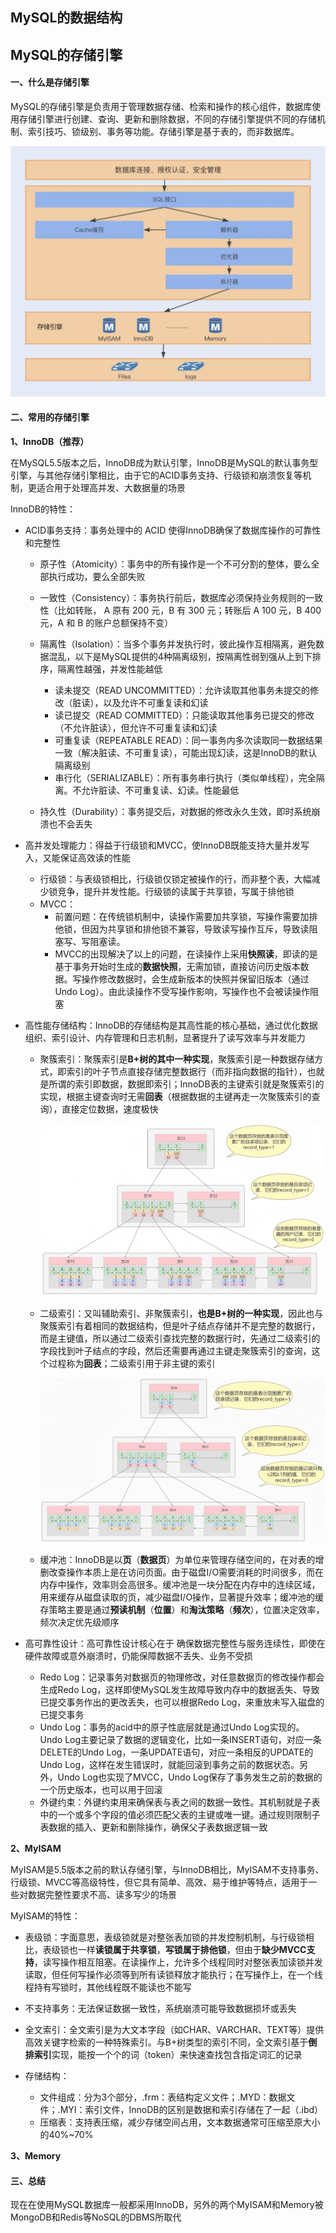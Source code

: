 ## MySQL的数据结构





## MySQL的存储引擎

#### 一、什么是存储引擎

MySQL的存储引擎是负责用于管理数据存储、检索和操作的核心组件，数据库使用存储引擎进行创建、查询、更新和删除数据，不同的存储引擎提供不同的存储机制、索引技巧、锁级别、事务等功能。存储引擎是基于表的，而非数据库。

![ms](/img/mysql_structure.jpg)



#### 二、常用的存储引擎

**1、InnoDB（推荐）**

在MySQL5.5版本之后，InnoDB成为默认引擎，InnoDB是MySQL的默认事务型引擎，与其他存储引擎相比，由于它的ACID事务支持、行级锁和崩溃恢复等机制，更适合用于处理高并发、大数据量的场景



InnoDB的特性：

- ACID事务支持：事务处理中的 ACID 使得InnoDB确保了数据库操作的可靠性和完整性

  - 原子性（Atomicity）：事务中的所有操作是一个不可分割的整体，要么全部执行成功，要么全部失败
  - 一致性（Consistency）：事务执行前后，数据库必须保持业务规则的一致性（比如转账， A 原有 200 元，B 有 300 元；转账后 A 100 元，B 400 元，A 和 B 的账户总额保持不变）

  - 隔离性（Isolation）：当多个事务并发执行时，彼此操作互相隔离，避免数据混乱，以下是MySQL提供的4种隔离级别，按隔离性弱到强从上到下排序，隔离性越强，并发性能越低
    - 读未提交（READ UNCOMMITTED）：允许读取其他事务未提交的修改（脏读），以及允许不可重复读和幻读
    - 读已提交（READ COMMITTED）：只能读取其他事务已提交的修改（不允许脏读），但允许不可重复读和幻读
    - 可重复读（REPEATABLE READ）：同一事务内多次读取同一数据结果一致（解决脏读、不可重复读），可能出现幻读，这是InnoDB的默认隔离级别
    - 串行化（SERIALIZABLE）：所有事务串行执行（类似单线程），完全隔离。不允许脏读、不可重复读、幻读。性能最低
  - 持久性（Durability）：事务提交后，对数据的修改永久生效，即时系统崩溃也不会丢失

  

- 高并发处理能力：得益于行级锁和MVCC，使InnoDB既能支持大量并发写入，又能保证高效读的性能
  - 行级锁：与表级锁相比，行级锁仅锁定被操作的行，而非整个表，大幅减少锁竞争，提升并发性能。行级锁的读属于共享锁，写属于排他锁
  - MVCC：
    - 前置问题：在传统锁机制中，读操作需要加共享锁，写操作需要加排他锁，但因为共享锁和排他锁不兼容，导致读写操作互斥，导致读阻塞写、写阻塞读。
    - MVCC的出现解决了以上的问题，在读操作上采用**快照读**，即读的是基于事务开始时生成的**数据快照**，无需加锁，直接访问历史版本数据。写操作修改数据时，会生成新版本的快照并保留旧版本（通过Undo Log）。由此读操作不受写操作影响，写操作也不会被读操作阻塞



- 高性能存储结构：InnoDB的存储结构是其高性能的核心基础，通过优化数据组织、索引设计、内存管理和日志机制，显著提升了读写效率与并发能力

  - 聚簇索引：聚簇索引是**B+树的其中一种实现**，聚簇索引是一种数据存储方式，即索引的叶子节点直接存储完整数据行（而非指向数据的指针），也就是所谓的索引即数据，数据即索引；InnoDB表的主键索引就是聚簇索引的实现，根据主键查询时无需**回表**（根据数据的主键再走一次聚簇索引的查询），直接定位数据，速度极快

    ![ci](/img/ClusteredIndex.jpg)

  - 二级索引：又叫辅助索引、非聚簇索引，**也是B+树的一种实现**，因此也与聚簇索引有着相同的数据结构，但是叶子结点存储并不是完整的数据行，而是主键值，所以通过二级索引查找完整的数据行时，先通过二级索引的字段找到叶子结点的字段，然后还需要再通过主键走聚簇索引的查询，这个过程称为**回表**；二级索引用于非主键的索引

    ![si](/img/SecondaryIndex.jpg)

    

  - 缓冲池：InnoDB是以**页**（**数据页**）为单位来管理存储空间的，在对表的增删改查操作本质上是在访问页面。由于磁盘I/O需要消耗的时间很多，而在内存中操作，效率则会高很多。缓冲池是一块分配在内存中的连续区域，用来缓存从磁盘读取的页，减少磁盘I/O操作，显著提升效率；缓冲池的缓存策略主要是通过**预读机制**（**位置**）和**淘汰策略**（**频次**），位置决定效率，频次决定优先级顺序



- 高可靠性设计：高可靠性设计核心在于 确保数据完整性与服务连续性，即使在硬件故障或意外崩溃时，仍能保障数据不丢失、业务不受损
  - Redo Log：记录事务对数据页的物理修改，对任意数据页的修改操作都会生成Redo Log，这样即使MySQL发生故障导致内存中的数据丢失、导致已提交事务作出的更改丢失，也可以根据Redo Log，来重放未写入磁盘的已提交事务
  - Undo Log：事务的acid中的原子性底层就是通过Undo Log实现的。Undo Log主要记录了数据的逻辑变化，比如一条INSERT语句，对应一条DELETE的Undo Log，一条UPDATE语句，对应一条相反的UPDATE的Undo Log，这样在发生错误时，就能回滚到事务之前的数据状态。另外，Undo Log也实现了MVCC，Undo Log保存了事务发生之前的数据的一个历史版本，也可以用于回滚
  - 外键约束：外键约束用来确保表与表之间的数据一致性。其机制就是子表中的一个或多个字段的值必须匹配父表的主键或唯一键。通过规则限制子表数据的插入、更新和删除操作，确保父子表数据逻辑一致




**2、MyISAM**

MyISAM是5.5版本之前的默认存储引擎，与InnoDB相比，MyISAM不支持事务、行级锁、MVCC等高级特性，但它具有简单、高效、易于维护等特点，适用于一些对数据完整性要求不高、读多写少的场景



MyISAM的特性：

- 表级锁：字面意思，表级锁就是对整张表加锁的并发控制机制，与行级锁相比，表级锁也一样**读锁属于共享锁**，**写锁属于排他锁**，但由于**缺少MVCC支持**，读写操作相互阻塞。在读操作上，允许多个线程同时对整张表加读锁并发读取，但任何写操作必须等到所有读锁释放才能执行；在写操作上，在一个线程持有写锁时，其他线程既不能读也不能写



- 不支持事务：无法保证数据一致性，系统崩溃可能导致数据损坏或丢失



- 全文索引：全文索引是为大文本字段（如CHAR、VARCHAR、TEXT等）提供高效关键字检索的一种特殊索引。与B+树类型的索引不同，全文索引基于**倒排索引**实现，能按一个个的词（token）来快速查找包含指定词汇的记录



- 存储结构：
  - 文件组成：分为3个部分，.frm：表结构定义文件；.MYD：数据文件；.MYI：索引文件，InnoDB的区别是数据和索引存储在了一起（.ibd）
  - 压缩表：支持表压缩，减少存储空间占用，文本数据通常可压缩至原大小的40%~70%



**3、Memory**





#### 三、总结

现在在使用MySQL数据库一般都采用InnoDB，另外的两个MyISAM和Memory被MongoDB和Redis等NoSQL的DBMS所取代